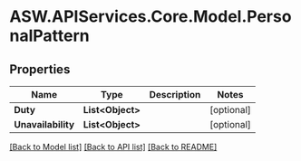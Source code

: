 
# ASW.APIServices.Core.Model.PersonalPattern

## Properties

Name | Type | Description | Notes
------------ | ------------- | ------------- | -------------
**Duty** | **List&lt;Object&gt;** |  | [optional] 
**Unavailability** | **List&lt;Object&gt;** |  | [optional] 

[[Back to Model list]](../README.md#documentation-for-models)
[[Back to API list]](../README.md#documentation-for-api-endpoints)
[[Back to README]](../README.md)

